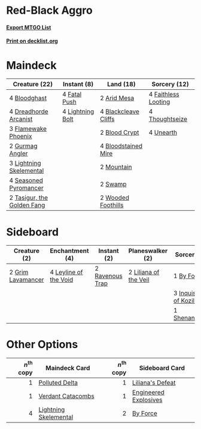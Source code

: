 # Red-Black Aggro

#### [Export MTGO List](../collection/Red-Black%20Aggro/Red-Black%20Aggro.txt)
#### [Print on decklist.org](http://decklist.org/?deckmain=2%09Arid%20Mesa%0A4%09Blackcleave%20Cliffs%0A2%09Blood%20Crypt%0A4%09Bloodghast%0A4%09Bloodstained%20Mire%0A4%09Dreadhorde%20Arcanist%0A4%09Faithless%20Looting%0A4%09Fatal%20Push%0A3%09Flamewake%20Phoenix%0A2%09Gurmag%20Angler%0A4%09Lightning%20Bolt%0A3%09Lightning%20Skelemental%0A2%09Mountain%0A4%09Seasoned%20Pyromancer%0A2%09Swamp%0A2%09Tasigur,%20the%20Golden%20Fang%0A4%09Thoughtseize%0A4%09Unearth%0A2%09Wooded%20Foothills&deckside=1%09By%20Force%0A2%09Grim%20Lavamancer%0A3%09Inquisition%20of%20Kozilek%0A4%09Leyline%20of%20the%20Void%0A2%09Liliana%20of%20the%20Veil%0A2%09Ravenous%20Trap%0A1%09Shenanigans)
# Maindeck

|                                            Creature (22)                                            |                                      Instant (8)                                       |                                           Land (18)                                           |                                         Sorcery (12)                                         |
|-----------------------------------------------------------------------------------------------------|----------------------------------------------------------------------------------------|-----------------------------------------------------------------------------------------------|----------------------------------------------------------------------------------------------|
|4 [Bloodghast](http://gatherer.wizards.com/Pages/Card/Details.aspx?multiverseid=438648)              |4 [Fatal Push](http://gatherer.wizards.com/Pages/Card/Details.aspx?multiverseid=423724) |2 [Arid Mesa](http://gatherer.wizards.com/Pages/Card/Details.aspx?multiverseid=405092)         |4 [Faithless Looting](http://gatherer.wizards.com/Pages/Card/Details.aspx?multiverseid=389512)|
|4 [Dreadhorde Arcanist](http://gatherer.wizards.com/Pages/Card/Details.aspx?multiverseid=461052)     |4 [Lightning Bolt](http://gatherer.wizards.com/Pages/Card/Details.aspx?multiverseid=806)|4 [Blackcleave Cliffs](http://gatherer.wizards.com/Pages/Card/Details.aspx?multiverseid=209401)|4 [Thoughtseize](http://gatherer.wizards.com/Pages/Card/Details.aspx?multiverseid=438676)     |
|3 [Flamewake Phoenix](http://gatherer.wizards.com/Pages/Card/Details.aspx?multiverseid=391834)       |                                                                                        |2 [Blood Crypt](http://gatherer.wizards.com/Pages/Card/Details.aspx?multiverseid=97102)        |4 [Unearth](http://gatherer.wizards.com/Pages/Card/Details.aspx?multiverseid=442102)          |
|2 [Gurmag Angler](http://gatherer.wizards.com/Pages/Card/Details.aspx?multiverseid=391850)           |                                                                                        |4 [Bloodstained Mire](http://gatherer.wizards.com/Pages/Card/Details.aspx?multiverseid=405094) |                                                                                              |
|3 [Lightning Skelemental](http://gatherer.wizards.com/Pages/Card/Details.aspx?multiverseid=464157)   |                                                                                        |2 [Mountain](http://gatherer.wizards.com/Pages/Card/Details.aspx?multiverseid=439859)          |                                                                                              |
|4 [Seasoned Pyromancer](http://gatherer.wizards.com/Pages/Card/Details.aspx?multiverseid=464094)     |                                                                                        |2 [Swamp](http://gatherer.wizards.com/Pages/Card/Details.aspx?multiverseid=439858)             |                                                                                              |
|2 [Tasigur, the Golden Fang](http://gatherer.wizards.com/Pages/Card/Details.aspx?multiverseid=391937)|                                                                                        |2 [Wooded Foothills](http://gatherer.wizards.com/Pages/Card/Details.aspx?multiverseid=405116)  |                                                                                              |


# Sideboard

|                                        Creature (2)                                        |                                        Enchantment (4)                                         |                                       Instant (2)                                        |                                        Planeswalker (2)                                        |                                            Sorcery (5)                                            |
|--------------------------------------------------------------------------------------------|------------------------------------------------------------------------------------------------|------------------------------------------------------------------------------------------|------------------------------------------------------------------------------------------------|---------------------------------------------------------------------------------------------------|
|2 [Grim Lavamancer](http://gatherer.wizards.com/Pages/Card/Details.aspx?multiverseid=430589)|4 [Leyline of the Void](http://gatherer.wizards.com/Pages/Card/Details.aspx?multiverseid=107682)|2 [Ravenous Trap](http://gatherer.wizards.com/Pages/Card/Details.aspx?multiverseid=197537)|2 [Liliana of the Veil](http://gatherer.wizards.com/Pages/Card/Details.aspx?multiverseid=235597)|1 [By Force](http://gatherer.wizards.com/Pages/Card/Details.aspx?multiverseid=426825)              |
|                                                                                            |                                                                                                |                                                                                          |                                                                                                |3 [Inquisition of Kozilek](http://gatherer.wizards.com/Pages/Card/Details.aspx?multiverseid=416897)|
|                                                                                            |                                                                                                |                                                                                          |                                                                                                |1 [Shenanigans](http://gatherer.wizards.com/Pages/Card/Details.aspx?multiverseid=464095)           |


# Other Options

|*n*<sup>th</sup> copy|                                         Maindeck Card                                          |*n*<sup>th</sup> copy|                                        Sideboard Card                                         |
|--------------------:|------------------------------------------------------------------------------------------------|--------------------:|-----------------------------------------------------------------------------------------------|
|                    1|[Polluted Delta](http://gatherer.wizards.com/Pages/Card/Details.aspx?multiverseid=405104)       |                    1|[Liliana's Defeat](http://gatherer.wizards.com/Pages/Card/Details.aspx?multiverseid=430757)    |
|                    1|[Verdant Catacombs](http://gatherer.wizards.com/Pages/Card/Details.aspx?multiverseid=405113)    |                    1|[Engineered Explosives](http://gatherer.wizards.com/Pages/Card/Details.aspx?multiverseid=50139)|
|                    4|[Lightning Skelemental](http://gatherer.wizards.com/Pages/Card/Details.aspx?multiverseid=464157)|                    2|[By Force](http://gatherer.wizards.com/Pages/Card/Details.aspx?multiverseid=426825)            |


